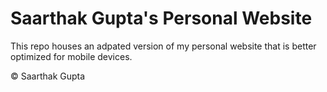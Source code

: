# Saarthak Gupta's Personal Website

This repo houses an adpated version of my personal website that is better optimized for mobile devices.

© Saarthak Gupta
